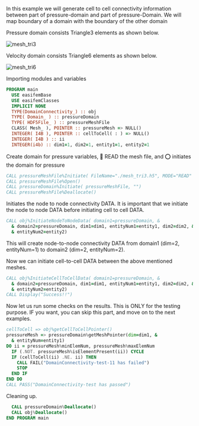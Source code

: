In this example we will generate cell to cell connectivity information between part of pressure-domain and part of pressure-Domain. We will map boundary of a domain with the boundary of the other domain

Pressure domain consists Triangle3 elements as shown below.

![mesh_tri3](figures/mesh_tri3.png)

Velocity domain consists Triangle6 elements as shown below.

![mesh_tri6](figures/mesh_tri6.png)

Importing modules and variables

```fortran
PROGRAM main
  USE easifemBase
  USE easifemClasses
  IMPLICIT NONE
  TYPE(DomainConnectivity_) :: obj
  TYPE( Domain_ ) :: pressureDomain
  TYPE( HDF5File_ ) :: pressureMeshFile
  CLASS( Mesh_ ), POINTER :: pressureMesh => NULL()
  INTEGER( I4B ), POINTER :: cellToCell( : ) => NULL()
  INTEGER( I4B ) :: ii
  INTEGER(i4b) :: dim1=1, dim2=1, entity1=1, entity2=1
```

Create domain for pressure variables, 🎇 READ the mesh file, and ⭕ initiates the domain for pressure

```fortran
CALL pressureMeshFile%Initiate( FileName="./mesh_tri3.h5", MODE="READ" )
CALL pressureMeshFile%Open()
CALL pressureDomain%Initiate( pressureMeshFile, "")
CALL pressureMeshFile%Deallocate()
```

Initiates the node to node connectivity DATA. It is important that we initiate the node to node DATA before initiating cell to cell DATA.

```fortran
CALL obj%InitiateNodeToNodeData( domain1=pressureDomain, &
  & domain2=pressureDomain, dim1=dim1, entityNum1=entity1, dim2=dim2, &
  & entityNum2=entity2)
```

This will create node-to-node connectivity DATA from domain1 (dim=2, entityNum=1) to domain2 (dim=2, entityNum=2).

Now we can initiate cell-to-cell DATA between the above mentioned meshes.

```fortran
CALL obj%InitiateCellToCellData( domain1=pressureDomain, &
  & domain2=pressureDomain, dim1=dim1, entityNum1=entity1, dim2=dim2, &
  & entityNum2=entity2)
CALL Display("Success!!")
```

Now let us run some checks on the results. This is ONLY for the testing purpose. IF you want, you can skip this part, and move on to the next examples.

```fortran
cellToCell => obj%getCellToCellPointer()
pressureMesh => pressureDomain%getMeshPointer(dim=dim1, &
  & entityNum=entity1)
DO ii = pressureMesh%minElemNum, pressureMesh%maxElemNum
  IF (.NOT. pressureMesh%isElementPresent(ii)) CYCLE
  IF (cellToCell(ii) .NE. ii) THEN
    CALL FAIL("DomainConnectivity-test-11 has failed")
    STOP
  END IF
END DO
CALL PASS("DomainConnectivity-test has passed")
```

Cleaning up.

```fortran
  CALL pressureDomain%Deallocate()
  CALL obj%Deallocate()
END PROGRAM main
```
